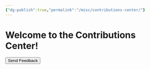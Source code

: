 ```yaml
---
{"dg-publish":true,"permalink":"/misc/contributions-center/"}
---
```


# Welcome to the Contributions Center!

<button id="feedbackBtn" class="button">Send Feedback</button>